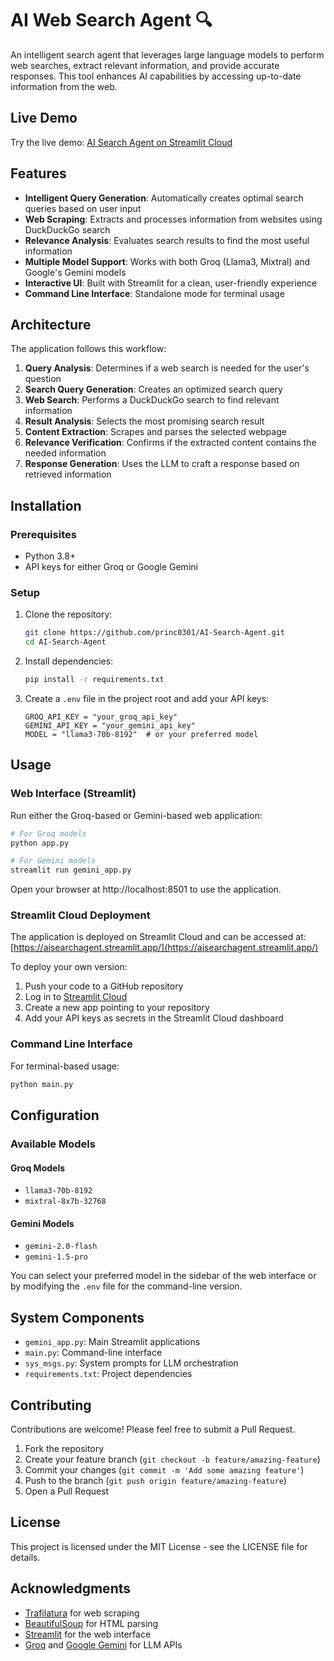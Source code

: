 # AI Web Search Agent 🔍

An intelligent search agent that leverages large language models to perform web searches, extract relevant information, and provide accurate responses. This tool enhances AI capabilities by accessing up-to-date information from the web.

## Live Demo

Try the live demo: [AI Search Agent on Streamlit Cloud](https://aisearchagent.streamlit.app/)

## Features

- **Intelligent Query Generation**: Automatically creates optimal search queries based on user input
- **Web Scraping**: Extracts and processes information from websites using DuckDuckGo search
- **Relevance Analysis**: Evaluates search results to find the most useful information
- **Multiple Model Support**: Works with both Groq (Llama3, Mixtral) and Google's Gemini models
- **Interactive UI**: Built with Streamlit for a clean, user-friendly experience
- **Command Line Interface**: Standalone mode for terminal usage

## Architecture

The application follows this workflow:

1. **Query Analysis**: Determines if a web search is needed for the user's question
2. **Search Query Generation**: Creates an optimized search query
3. **Web Search**: Performs a DuckDuckGo search to find relevant information
4. **Result Analysis**: Selects the most promising search result
5. **Content Extraction**: Scrapes and parses the selected webpage
6. **Relevance Verification**: Confirms if the extracted content contains the needed information
7. **Response Generation**: Uses the LLM to craft a response based on retrieved information

## Installation

### Prerequisites

- Python 3.8+
- API keys for either Groq or Google Gemini

### Setup

1. Clone the repository:
   ```bash
   git clone https://github.com/princ0301/AI-Search-Agent.git
   cd AI-Search-Agent
   ```

2. Install dependencies:
   ```bash
   pip install -r requirements.txt
   ```

3. Create a `.env` file in the project root and add your API keys:
   ```
   GROQ_API_KEY = "your_groq_api_key"
   GEMINI_API_KEY = "your_gemini_api_key"
   MODEL = "llama3-70b-8192"  # or your preferred model
   ```

## Usage

### Web Interface (Streamlit)

Run either the Groq-based or Gemini-based web application:

```bash
# For Groq models
python app.py

# For Gemini models
streamlit run gemini_app.py
```

Open your browser at http://localhost:8501 to use the application.

### Streamlit Cloud Deployment

The application is deployed on Streamlit Cloud and can be accessed at:
[https://aisearchagent.streamlit.app/](https://aisearchagent.streamlit.app/)

To deploy your own version:
1. Push your code to a GitHub repository
2. Log in to [Streamlit Cloud](https://streamlit.io/cloud)
3. Create a new app pointing to your repository
4. Add your API keys as secrets in the Streamlit Cloud dashboard

### Command Line Interface

For terminal-based usage:

```bash
python main.py
```

## Configuration

### Available Models

#### Groq Models
- `llama3-70b-8192`
- `mixtral-8x7b-32768`

#### Gemini Models
- `gemini-2.0-flash`
- `gemini-1.5-pro`

You can select your preferred model in the sidebar of the web interface or by modifying the `.env` file for the command-line version.

## System Components

- `gemini_app.py`: Main Streamlit applications
- `main.py`: Command-line interface
- `sys_msgs.py`: System prompts for LLM orchestration
- `requirements.txt`: Project dependencies

## Contributing

Contributions are welcome! Please feel free to submit a Pull Request.

1. Fork the repository
2. Create your feature branch (`git checkout -b feature/amazing-feature`)
3. Commit your changes (`git commit -m 'Add some amazing feature'`)
4. Push to the branch (`git push origin feature/amazing-feature`)
5. Open a Pull Request

## License

This project is licensed under the MIT License - see the LICENSE file for details.

## Acknowledgments

- [Trafilatura](https://github.com/adbar/trafilatura) for web scraping
- [BeautifulSoup](https://www.crummy.com/software/BeautifulSoup/) for HTML parsing
- [Streamlit](https://streamlit.io/) for the web interface
- [Groq](https://groq.com/) and [Google Gemini](https://ai.google.dev/) for LLM APIs
